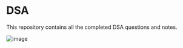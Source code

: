 # DSA
This repository contains all the completed DSA questions and notes.

![image](https://github.com/RitikRaj-1/DSA/assets/145713391/cd1f6bb3-47cb-44b0-96dc-faeafbc8202e)
